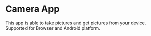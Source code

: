 # Camera App

This app is able to take pictures and get pictures from your device. Supported for Browser and Android platform.
